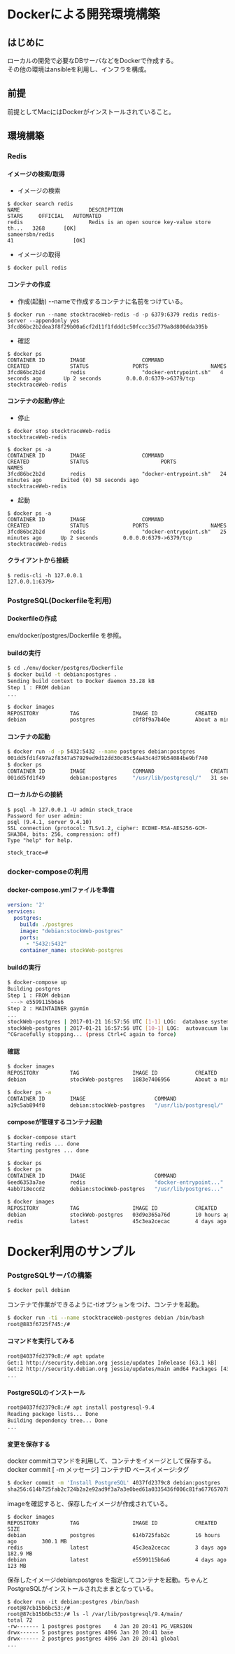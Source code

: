 # Dockerによる開発環境構築

## はじめに
ローカルの開発で必要なDBサーバなどをDockerで作成する。     
その他の環境はansibleを利用し、インフラを構成。

## 前提
前提としてMacにはDockerがインストールされていること。

## 環境構築

### Redis

#### イメージの検索/取得
+ イメージの検索
```
$ docker search redis
NAME                      DESCRIPTION                                     STARS     OFFICIAL   AUTOMATED
redis                     Redis is an open source key-value store th...   3268      [OK]       
sameersbn/redis                                                           41                   [OK]
```

+ イメージの取得
```
$ docker pull redis
```

#### コンテナの作成
+ 作成(起動)
--nameで作成するコンテナに名前をつけている。
```
$ docker run --name stocktraceWeb-redis -d -p 6379:6379 redis redis-server --appendonly yes
3fcd86bc2b2dea3f8f29b00a6cf2d11f1fddd1c50fccc35d779a8d800dda395b
```

+ 確認
```
$ docker ps
CONTAINER ID        IMAGE                  COMMAND                  CREATED             STATUS              PORTS                    NAMES
3fcd86bc2b2d        redis                  "docker-entrypoint.sh"   4 seconds ago       Up 2 seconds        0.0.0.0:6379->6379/tcp   stocktraceWeb-redis
```

#### コンテナの起動/停止
+ 停止
```
$ docker stop stocktraceWeb-redis
stocktraceWeb-redis
```
```
$ docker ps -a
CONTAINER ID        IMAGE                  COMMAND                  CREATED             STATUS                       PORTS                    NAMES
3fcd86bc2b2d        redis                  "docker-entrypoint.sh"   24 minutes ago      Exited (0) 58 seconds ago                            stocktraceWeb-redis
```

+ 起動
```
$ docker ps -a
CONTAINER ID        IMAGE                  COMMAND                  CREATED             STATUS              PORTS                    NAMES
3fcd86bc2b2d        redis                  "docker-entrypoint.sh"   25 minutes ago      Up 2 seconds        0.0.0.0:6379->6379/tcp   stocktraceWeb-redis
```

#### クライアントから接続
```
$ redis-cli -h 127.0.0.1
127.0.0.1:6379>
```

### PostgreSQL(Dockerfileを利用)

#### Dockerfileの作成
env/docker/postgres/Dockerfile を参照。

#### buildの実行
```bash
$ cd ./env/docker/postgres/Dockerfile
$ docker build -t debian:postgres .
Sending build context to Docker daemon 33.28 kB
Step 1 : FROM debian
...
```

```bash
$ docker images
REPOSITORY          TAG                 IMAGE ID            CREATED              SIZE
debian              postgres            c0f8f9a7b40e        About a minute ago   323.8 MB
```

#### コンテナの起動
```bash
$ docker run -d -p 5432:5432 --name postgres debian:postgres
001dd5fd1f497a2f8347a57929ed9d12dd30c85c54a43c4d79b54084be9bf740
$ docker ps
CONTAINER ID        IMAGE               COMMAND                  CREATED             STATUS              PORTS                    NAMES
001dd5fd1f49        debian:postgres     "/usr/lib/postgresql/"   31 seconds ago      Up 29 seconds       0.0.0.0:5432->5432/tcp   postgres
```

#### ローカルからの接続
```
$ psql -h 127.0.0.1 -U admin stock_trace
Password for user admin: 
psql (9.4.1, server 9.4.10)
SSL connection (protocol: TLSv1.2, cipher: ECDHE-RSA-AES256-GCM-SHA384, bits: 256, compression: off)
Type "help" for help.

stock_trace=# 
```

### docker-composeの利用

#### docker-compose.ymlファイルを準備
```yaml
version: '2'
services:
  postgres:
    build: ./postgres
    image: "debian:stockWeb-postgres"
    ports:
      - "5432:5432"
    container_name: stockWeb-postgres
```

#### buildの実行
```bash
$ docker-compose up
Building postgres
Step 1 : FROM debian
 ---> e5599115b6a6
Step 2 : MAINTAINER gaymin
...
stockWeb-postgres | 2017-01-21 16:57:56 UTC [1-1] LOG:  database system is ready to accept connections
stockWeb-postgres | 2017-01-21 16:57:56 UTC [10-1] LOG:  autovacuum launcher started
^CGracefully stopping... (press Ctrl+C again to force)
```

#### 確認
```bash
$ docker images
REPOSITORY          TAG                 IMAGE ID            CREATED              SIZE
debian              stockWeb-postgres   1883e7406956        About a minute ago   323.8 MB

$ docker ps -a
CONTAINER ID        IMAGE                      COMMAND                  CREATED              STATUS                          PORTS               NAMES
a19c5ab894f8        debian:stockWeb-postgres   "/usr/lib/postgresql/"   About a minute ago   Exited (0) About a minute ago                       stockWeb-postgres
```

#### composeが管理するコンテナ起動
```bash
$ docker-compose start
Starting redis ... done
Starting postgres ... done

$ docker ps
$ docker ps
CONTAINER ID        IMAGE                      COMMAND                  CREATED             STATUS              PORTS                    NAMES
6eed6353a7ae        redis                      "docker-entrypoint..."   10 hours ago        Up About a minute   0.0.0.0:6379->6379/tcp   stockWeb-redis
4abb718eccd2        debian:stockWeb-postgres   "/usr/lib/postgres..."   10 hours ago        Up About a minute   0.0.0.0:5432->5432/tcp   stockWeb-postgres

$ docker images
REPOSITORY          TAG                 IMAGE ID            CREATED             SIZE
debian              stockWeb-postgres   03d9e365a76d        10 hours ago        324 MB
redis               latest              45c3ea2cecac        4 days ago          183 MB
```


# Docker利用のサンプル

### PostgreSQLサーバの構築

```bash
$ docker pull debian
```

コンテナで作業ができるように-tiオプションをつけ、コンテナを起動。
```bash
$ docker run -ti --name stocktraceWeb-postgres debian /bin/bash
root@883f6725f745:/# 
```

#### コマンドを実行してみる
```bash
root@4037fd2379c8:/# apt update
Get:1 http://security.debian.org jessie/updates InRelease [63.1 kB]  
Get:2 http://security.debian.org jessie/updates/main amd64 Packages [434 kB]  
...
```

#### PostgreSQLのインストール
```bash
root@4037fd2379c8:/# apt install postgresql-9.4
Reading package lists... Done
Building dependency tree... Done
...
```

#### 変更を保存する
docker commitコマンドを利用して、コンテナをイメージとして保存する。        
docker commit [ -m メッセージ] コンテナID ベースイメージ:タグ

```bash
$ docker commit -m 'Install PostgreSQL' 4037fd2379c8 debian:postgres
sha256:614b725fab2c724b2a2e92ad9f3a7a3e0bed61a0335436f006c81fa67765707b
```
imageを確認すると、保存したイメージが作成されている。
```
$ docker images
REPOSITORY          TAG                 IMAGE ID            CREATED             SIZE
debian              postgres            614b725fab2c        16 hours ago        300.1 MB
redis               latest              45c3ea2cecac        3 days ago          182.9 MB
debian              latest              e5599115b6a6        4 days ago          123 MB
```
保存したイメージdebian:postgres を指定してコンテナを起動。ちゃんとPostgreSQLがインストールされたままとなっている。
```
$ docker run -it debian:postgres /bin/bash
root@87cb15b6bc53:/# 
root@87cb15b6bc53:/# ls -l /var/lib/postgresql/9.4/main/
total 72
-rw------- 1 postgres postgres    4 Jan 20 20:41 PG_VERSION
drwx------ 5 postgres postgres 4096 Jan 20 20:41 base
drwx------ 2 postgres postgres 4096 Jan 20 20:41 global
...
```
